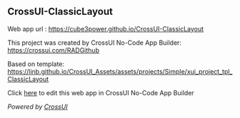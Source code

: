 ## CrossUI-ClassicLayout
Web app url : https://cube3power.github.io/CrossUI-ClassicLayout

This project was created by CrossUI No-Code App Builder: https://crossui.com/RADGithub

Based on template: https://linb.github.io/CrossUI_Assets/assets/projects/Simple/xui_project_tpl_ClassicLayout

Click [here](https://crossui.com/RADGithub/#!from=github&owner=cube3power&repo=CrossUI-ClassicLayout) to edit this web app in CrossUI No-Code App Builder

<i>Powered by [CrossUI](https://crossui.com)</i>
